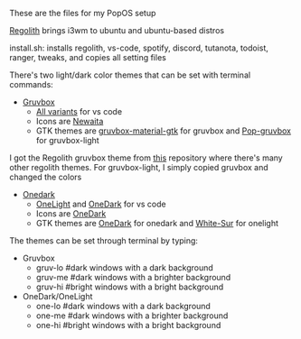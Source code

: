 These are the files for my PopOS setup 

[Regolith](https://regolith-linux.org/) brings i3wm to ubuntu and ubuntu-based distros

install.sh: installs regolith, vs-code, spotify, discord, tutanota, todoist, ranger, tweaks, and copies all setting files

There's two light/dark color themes that can be set with terminal commands:
* [Gruvbox](https://github.com/morhetz/gruvbox)
  * [All variants](https://marketplace.visualstudio.com/items?itemName=jdinhlife.gruvbox) for vs code
  * Icons are [Newaita](https://github.com/cbrnix/Newaita)
  * GTK themes are [gruvbox-material-gtk](https://github.com/sainnhe/gruvbox-material-gtk) for gruvbox and [Pop-gruvbox](https://github.com/salimundo/Pop-gruvbox) for gruvbox-light

I got the Regolith gruvbox theme from [this](https://github.com/regolith-linux/regolith-styles) repository where there's many other regolith themes. For gruvbox-light, I simply copied gruvbox and changed the colors

* [Onedark]()
  * [OneLight](https://marketplace.visualstudio.com/items?itemName=akamud.vscode-theme-onelight) and [OneDark](https://marketplace.visualstudio.com/items?itemName=zhuangtongfa.Material-theme) for vs code
  * Icons are [OneDark](https://www.gnome-look.org/p/1380833/)
  * GTK themes are [OneDark](https://www.gnome-look.org/p/1380839/) for onedark and [White-Sur](https://www.gnome-look.org/p/1403328/) for onelight

The themes can be set through terminal by typing:
* Gruvbox
  * gruv-lo #dark windows with a dark background
  * gruv-me #dark windows with a brighter background
  * gruv-hi #bright windows with a bright background
* OneDark/OneLight
  * one-lo #dark windows with a dark background
  * one-me #dark windows with a brighter background
  * one-hi #bright windows with a bright background